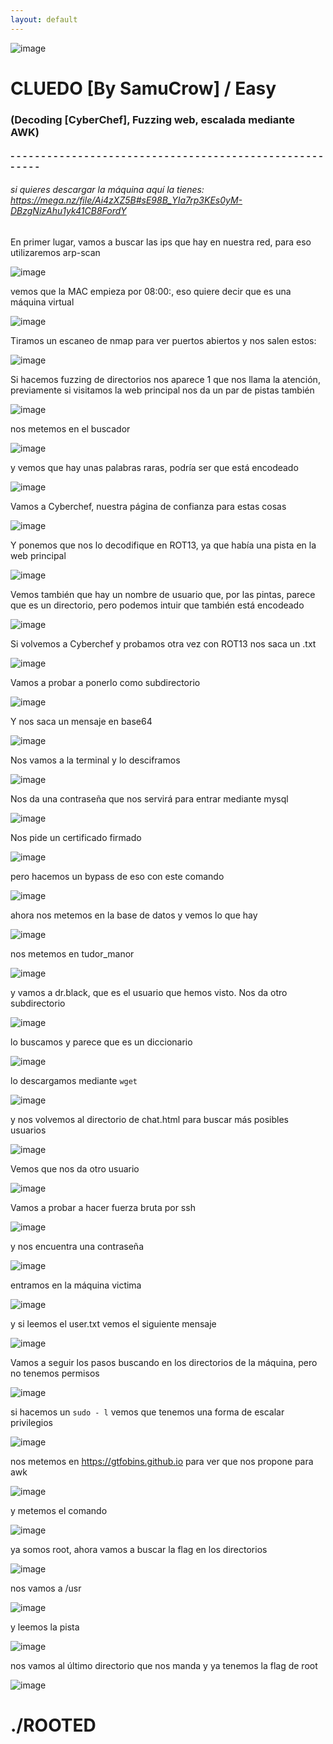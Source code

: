 ```yaml
---
layout: default
---
```

![image](../../Imágenes%20Máquinas/CLUEDO.png)


# CLUEDO [By SamuCrow] / Easy
### (Decoding [CyberChef], Fuzzing web, escalada mediante AWK)

#### - - - - - - - - - - - - - - - - - - - - - - - - - - - - - - - - - - - - - - - - - - - - - - - - - - - - - - - - 

###### si quieres descargar la máquina aquí la tienes: https://mega.nz/file/Ai4zXZ5B#sE98B_YIa7rp3KEs0yM-DBzgNizAhu1yk41CB8FordY


En primer lugar, vamos a buscar las ips que hay en nuestra red, para eso utilizaremos arp-scan

![image](../zimages/Pasted_image_20241005160925.png)

vemos que la MAC empieza por 08:00:, eso quiere decir que es una máquina virtual

![image](../zimages/Pasted_image_20241005160938.png)

Tiramos un escaneo de nmap para ver puertos abiertos y nos salen estos:

![image](../zimages/Pasted_image_20241005161743.png)

Si hacemos fuzzing de directorios nos aparece 1 que nos llama la atención, previamente si visitamos la web principal nos da un par de pistas también 

![image](../zimages/Pasted_image_20241005161718.png)

nos metemos en el buscador

![image](../zimages/Pasted_image_20241005161833.png)

y vemos que hay unas palabras raras, podría ser que está encodeado

![image](../zimages/Pasted_image_20241005162120.png)

Vamos a Cyberchef, nuestra página de confianza para estas cosas

![image](../zimages/Pasted_image_20241005162107.png)

Y ponemos que nos lo decodifique en ROT13, ya que había una pista en la web principal

![image](../zimages/Pasted_image_20241005162142.png)

Vemos también que hay un nombre de usuario que, por las pintas, parece que es un directorio, pero podemos intuir que también está encodeado

![image](../zimages/Pasted_image_20241005162151.png)

Si volvemos a Cyberchef y probamos otra vez con ROT13 nos saca un .txt

![image](../zimages/Pasted_image_20241005162209.png)

Vamos a probar a ponerlo como subdirectorio

![image](../zimages/Pasted_image_20241005162229.png)

Y nos saca un mensaje en base64

![image](../zimages/Pasted_image_20241005162239.png)

Nos vamos a la terminal y lo desciframos

![image](../zimages/Pasted_image_20241005162341.png)

Nos da una contraseña que nos servirá para entrar mediante mysql

![image](../zimages/Pasted_image_20241005165126.png)

Nos pide un certificado firmado

![image](../zimages/Pasted_image_20241005165225.png)

pero hacemos un bypass de eso con este comando

![image](../zimages/Pasted_image_20241005165252.png)

ahora nos metemos en la base de datos y vemos lo que hay

![image](../zimages/Pasted_image_20241005165335.png)

nos metemos en tudor_manor

![image](../zimages/Pasted_image_20241005165430.png)

y vamos a dr.black, que es el usuario que hemos visto. Nos da otro subdirectorio

![image](../zimages/Pasted_image_20241005165520.png)

lo buscamos y parece que es un diccionario

![image](../zimages/Pasted_image_20241005165547.png)

lo descargamos mediante `wget`

![image](../zimages/Pasted_image_20241005165655.png)

y nos volvemos al directorio de chat.html para buscar más posibles usuarios

![image](../zimages/Pasted_image_20241005165730.png)

Vemos que nos da otro usuario

![image](../zimages/Pasted_image_20241005165740.png)

Vamos a probar a hacer fuerza bruta por ssh

![image](../zimages/Pasted_image_20241005165904.png)

y nos encuentra una contraseña 

![image](../zimages/Pasted_image_20241005170017.png)

entramos en la máquina victima

![image](../zimages/Pasted_image_20241005170112.png)

y si leemos el user.txt vemos el siguiente mensaje

![image](../zimages/Pasted_image_20241005170304.png)

Vamos a seguir los pasos buscando en los directorios de la máquina, pero no tenemos permisos

![image](../zimages/Pasted_image_20241005170355.png)

si hacemos un `sudo - l` vemos que tenemos una forma de escalar privilegios

![image](../zimages/Pasted_image_20241005170408.png)

nos metemos en https://gtfobins.github.io para ver que nos propone para awk

![image](../zimages/Pasted_image_20241005170438.png)

y metemos el comando

![image](../zimages/Pasted_image_20241005170539.png)

ya somos root, ahora vamos a buscar la flag en los directorios

![image](../zimages/Pasted_image_20241005170751.png)

nos vamos a /usr

![image](../zimages/Pasted_image_20241005170828.png)

y leemos la pista

![image](../zimages/Pasted_image_20241005170922.png)

nos vamos al último directorio que nos manda y ya tenemos la flag de root

![image](../zimages/Pasted_image_20241005171009.png)


# ./ROOTED
